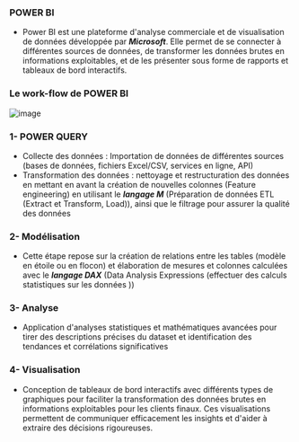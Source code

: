 ### POWER BI
- Power BI est une plateforme d'analyse commerciale et de visualisation de données développée par ***Microsoft***. Elle permet de se connecter à différentes sources de données, de transformer les données brutes en informations exploitables, et de les présenter sous forme de rapports et tableaux de bord interactifs.

### Le work-flow de POWER BI
![image](https://github.com/user-attachments/assets/6531971d-7063-4101-be71-61ad92bc01ca)

### 1- POWER QUERY 
- Collecte des données : Importation de données de différentes sources (bases de données, fichiers Excel/CSV, services en ligne, API)
- Transformation des données : nettoyage et restructuration des données en mettant en avant la création de nouvelles colonnes (Feature engineering) en utilisant le ***langage M*** (Préparation de données ETL (Extract et Transform, Load)), ainsi que le filtrage pour assurer la qualité des données

### 2- Modélisation
- Cette étape repose sur la création de relations entre les tables (modèle en étoile ou en flocon) et élaboration de mesures et colonnes calculées avec le ***langage DAX*** (Data Analysis Expressions (effectuer des calculs statistiques sur les données ))
  
### 3- Analyse 
- Application d'analyses statistiques et mathématiques avancées pour tirer des descriptions précises du dataset et identification des tendances et corrélations significatives
  
### 4- Visualisation
- Conception de tableaux de bord interactifs avec différents types de graphiques pour faciliter la transformation des données brutes en informations exploitables pour les clients finaux. Ces visualisations permettent de communiquer efficacement les insights et d'aider à extraire des décisions rigoureuses.
